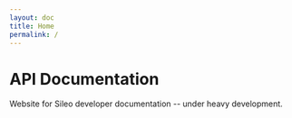 ```yaml
---
layout: doc
title: Home
permalink: /
---
```

# API Documentation
Website for Sileo developer documentation -- under heavy development.